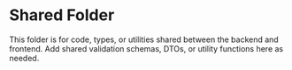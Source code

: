 # Shared Folder

This folder is for code, types, or utilities shared between the backend and frontend. Add shared validation schemas, DTOs, or utility functions here as needed.
